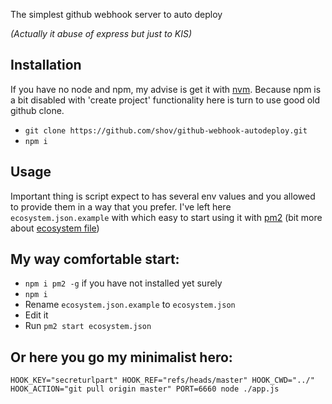 The simplest github webhook server to auto deploy 

*(Actually it abuse of express but just to KIS)*

## Installation
If you have no node and npm, my advise is get it with [nvm](https://github.com/creationix/nvm).
Because npm is a bit disabled with 'create project' functionality here is turn to use good old github clone.
* `git clone https://github.com/shov/github-webhook-autodeploy.git`
* `npm i`

## Usage
Important thing is script expect to has several env values and you allowed to provide them in a way that you prefer.
I've left here `ecosystem.json.example` with which easy to start using it with [pm2](http://pm2.keymetrics.io/docs/usage/quick-start/) (bit more about [ecosystem file](http://pm2.keymetrics.io/docs/usage/application-declaration/#json-format))

## My way comfortable start:
* `npm i pm2 -g` if you have not installed yet surely
* `npm i`
* Rename `ecosystem.json.example` to `ecosystem.json`
* Edit it
* Run `pm2 start ecosystem.json`

## Or here you go my minimalist hero:
`HOOK_KEY="secreturlpart" HOOK_REF="refs/heads/master" HOOK_CWD="../" HOOK_ACTION="git pull origin master" PORT=6660 node ./app.js`

